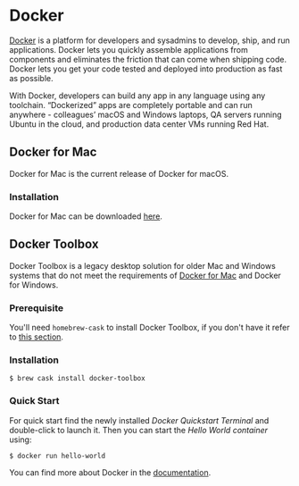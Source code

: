 # Docker

[Docker](https://docs.docker.com) is a platform for developers and sysadmins to develop, ship, and run applications. Docker lets you quickly assemble applications from components and eliminates the friction that can come when shipping code. Docker lets you get your code tested and deployed into production as fast as possible.

With Docker, developers can build any app in any language using any toolchain. “Dockerized” apps are completely portable and can run anywhere - colleagues’ macOS and Windows laptops, QA servers running Ubuntu in the cloud, and production data center VMs running Red Hat.

## Docker for Mac

Docker for Mac is the current release of Docker for macOS.

### Installation

Docker for Mac can be downloaded [here](https://docs.docker.com/docker-for-mac/install/).

## Docker Toolbox

Docker Toolbox is a legacy desktop solution for older Mac and Windows systems that do not meet the requirements of [Docker for Mac](https://docs.docker.com/docker-for-mac/) and Docker for Windows.

### Prerequisite

You'll need `homebrew-cask` to install Docker Toolbox, if you don't have it refer to [this section](../Homebrew/Cask.md).

### Installation

    $ brew cask install docker-toolbox

### Quick Start

For quick start find the newly installed _Docker Quickstart Terminal_ and double-click to launch it. Then you can start the _Hello World container_ using:

    $ docker run hello-world

You can find more about Docker in the [documentation](https://docs.docker.com/).
